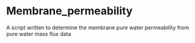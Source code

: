 # Membrane_permeability
A script written to determine the membrane pure water permeability from pure water mass flux data
